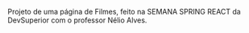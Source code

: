 Projeto de uma página de Filmes, feito na SEMANA SPRING REACT da DevSuperior com o professor Nélio Alves.
